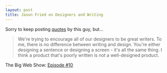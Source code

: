 ```yaml
---
layout: post
title: Jason Fried on Designers and Writing
---
```


Sorry to keep posting [quotes](/2011/04/23/flat-company.html) by this guy, but...

>We're trying to encourage all of our designers to be great writers. To me, there is no difference between writing and design. You're either designing a sentence or designing a screen - it's all the same thing. I think a product that's poorly written is not a well-designed product.

The Big Web Show: [Episode #10](http://5by5.tv/bigwebshow/10)